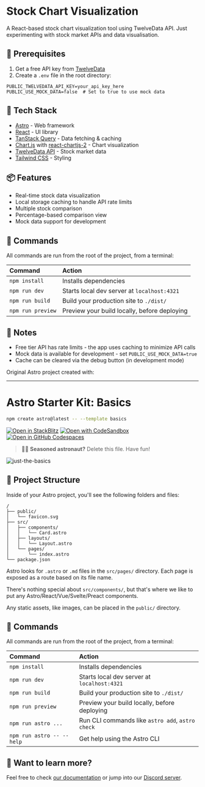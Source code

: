 # Stock Chart Visualization

A React-based stock chart visualization tool using TwelveData API.
Just experimenting with stock market APIs and data visualisation.

## 🔑 Prerequisites

1. Get a free API key from [TwelveData](https://twelvedata.com/)
2. Create a `.env` file in the root directory:
```env
PUBLIC_TWELVEDATA_API_KEY=your_api_key_here
PUBLIC_USE_MOCK_DATA=false  # Set to true to use mock data
```

## 🚀 Tech Stack

- [Astro](https://astro.build) - Web framework
- [React](https://react.dev) - UI library
- [TanStack Query](https://tanstack.com/query) - Data fetching & caching
- [Chart.js](https://www.chartjs.org) with [react-chartjs-2](https://react-chartjs-2.js.org) - Chart visualization
- [TwelveData API](https://twelvedata.com) - Stock market data
- [Tailwind CSS](https://tailwindcss.com) - Styling

## 📦 Features

- Real-time stock data visualization
- Local storage caching to handle API rate limits
- Multiple stock comparison
- Percentage-based comparison view
- Mock data support for development

## 🧞 Commands

All commands are run from the root of the project, from a terminal:

| Command                   | Action                                           |
| :------------------------ | :----------------------------------------------- |
| `npm install`             | Installs dependencies                            |
| `npm run dev`             | Starts local dev server at `localhost:4321`      |
| `npm run build`           | Build your production site to `./dist/`          |
| `npm run preview`         | Preview your build locally, before deploying     |

## 📝 Notes

- Free tier API has rate limits - the app uses caching to minimize API calls
- Mock data is available for development - set `PUBLIC_USE_MOCK_DATA=true`
- Cache can be cleared via the debug button (in development mode)

Original Astro project created with:

---
# Astro Starter Kit: Basics

```sh
npm create astro@latest -- --template basics
```

[![Open in StackBlitz](https://developer.stackblitz.com/img/open_in_stackblitz.svg)](https://stackblitz.com/github/withastro/astro/tree/latest/examples/basics)
[![Open with CodeSandbox](https://assets.codesandbox.io/github/button-edit-lime.svg)](https://codesandbox.io/p/sandbox/github/withastro/astro/tree/latest/examples/basics)
[![Open in GitHub Codespaces](https://github.com/codespaces/badge.svg)](https://codespaces.new/withastro/astro?devcontainer_path=.devcontainer/basics/devcontainer.json)

> 🧑‍🚀 **Seasoned astronaut?** Delete this file. Have fun!

![just-the-basics](https://github.com/withastro/astro/assets/2244813/a0a5533c-a856-4198-8470-2d67b1d7c554)

## 🚀 Project Structure

Inside of your Astro project, you'll see the following folders and files:

```text
/
├── public/
│   └── favicon.svg
├── src/
│   ├── components/
│   │   └── Card.astro
│   ├── layouts/
│   │   └── Layout.astro
│   └── pages/
│       └── index.astro
└── package.json
```

Astro looks for `.astro` or `.md` files in the `src/pages/` directory. Each page is exposed as a route based on its file name.

There's nothing special about `src/components/`, but that's where we like to put any Astro/React/Vue/Svelte/Preact components.

Any static assets, like images, can be placed in the `public/` directory.

## 🧞 Commands

All commands are run from the root of the project, from a terminal:

| Command                   | Action                                           |
| :------------------------ | :----------------------------------------------- |
| `npm install`             | Installs dependencies                            |
| `npm run dev`             | Starts local dev server at `localhost:4321`      |
| `npm run build`           | Build your production site to `./dist/`          |
| `npm run preview`         | Preview your build locally, before deploying     |
| `npm run astro ...`       | Run CLI commands like `astro add`, `astro check` |
| `npm run astro -- --help` | Get help using the Astro CLI                     |

## 👀 Want to learn more?

Feel free to check [our documentation](https://docs.astro.build) or jump into our [Discord server](https://astro.build/chat).
